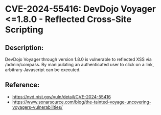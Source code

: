 # CVE-2024-55416: DevDojo Voyager <=1.8.0 - Reflected Cross-Site Scripting

## Description:
DevDojo Voyager through version 1.8.0 is vulnerable to reflected XSS via /admin/compass. By manipulating an authenticated user to click on a link, arbitrary Javascript can be executed.

## Reference:
- https://nvd.nist.gov/vuln/detail/CVE-2024-55416
- https://www.sonarsource.com/blog/the-tainted-voyage-uncovering-voyagers-vulnerabilities/


